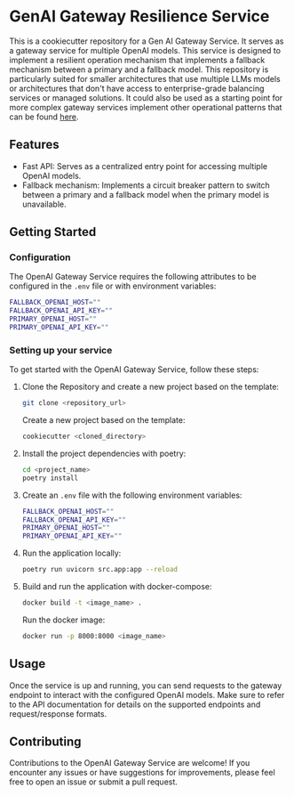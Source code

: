 # GenAI Gateway Resilience Service
This is a cookiecutter repository for a Gen AI Gateway Service. It serves 
as a gateway service for multiple OpenAI models. This service is designed to implement 
a resilient operation mechanism that implements a fallback mechanism between a primary and a fallback model. 
This repository is particularly suited for smaller architectures that 
use multiple LLMs models or architectures that don't have access to enterprise-grade balancing services or managed solutions. It
could also be used as a starting point for more complex gateway services implement other operational patterns 
that can be found [here](https://internal.playbook.microsoft.com/code-with-mlops/technology-guidance/generative-ai/dev-starters/genai-gateway/operational-excellence/).

## Features
* Fast API: Serves as a centralized entry point for accessing multiple OpenAI models.
* Fallback mechanism: Implements a circuit breaker pattern to switch between a primary and a fallback model when the primary model is unavailable.

## Getting Started

### Configuration
The OpenAI Gateway Service requires the following attributes 
to be configured in the `.env` file or with environment variables:

```bash
FALLBACK_OPENAI_HOST=""
FALLBACK_OPENAI_API_KEY=""
PRIMARY_OPENAI_HOST=""
PRIMARY_OPENAI_API_KEY=""
```
   
### Setting up your service
To get started with the OpenAI Gateway Service, follow these steps:

1) Clone the Repository and create a new project based on the template:
    ```bash
    git clone <repository_url>
    ```
   Create a new project based on the template:
    ```bash
    cookiecutter <cloned_directory>
    ```
2) Install the project dependencies with poetry:
    ```bash
    cd <project_name>
    poetry install
    ```
3) Create an `.env` file with the following environment variables:
    ```bash
    FALLBACK_OPENAI_HOST=""
    FALLBACK_OPENAI_API_KEY=""
    PRIMARY_OPENAI_HOST=""
    PRIMARY_OPENAI_API_KEY=""
    ```
4) Run the application locally:
    ```bash
    poetry run uvicorn src.app:app --reload
    ```
5) Build and run the application with docker-compose:
    ```bash
    docker build -t <image_name> .
    ```
   Run the docker image:
    ```bash
   docker run -p 8000:8000 <image_name>
    ```

## Usage
Once the service is up and running, you can send requests to the 
gateway endpoint to interact with the configured OpenAI models. Make sure 
to refer to the API documentation for details on the supported 
endpoints and request/response formats.

## Contributing
Contributions to the OpenAI Gateway Service are welcome! If you encounter 
any issues or have suggestions for improvements, please feel free 
to open an issue or submit a pull request.